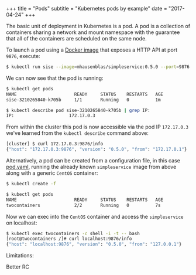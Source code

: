 +++
title = "Pods"
subtitle = "Kubernetes pods by example"
date = "2017-04-24"
+++

The basic unit of deployment in Kubernetes is a pod. A pod is a collection of
containers sharing a network and mount namespace with the guarantee that all of
the containers are scheduled on the same node.

To launch a pod using a [Docker image](https://github.com/mhausenblas/simpleservice)
that exposes a HTTP API at port `9876`, execute:

```bash
$ kubectl run sise --image=mhausenblas/simpleservice:0.5.0 --port=9876
```

We can now see that the pod is running:

```bash
$ kubectl get pods
NAME                      READY     STATUS    RESTARTS   AGE
sise-3210265840-k705b     1/1       Running   0          1m

$ kubectl describe pod sise-3210265840-k705b | grep IP:
IP:                     172.17.0.3
```

From within the cluster this pod is now accessible via the pod IP `172.17.0.3`
we've learned from the `kubectl describe` command above:

```bash
[cluster] $ curl 172.17.0.3:9876/info
{"host": "172.17.0.3:9876", "version": "0.5.0", "from": "172.17.0.1"}
```

Alternatively, a pod can be created from a configuration file, in this case
[pod.yaml](https://github.com/mhausenblas/kbe/tree/master/specs/pods/),
running the already known `simpleservice` image from above along with
a generic `CentOS` container:

```bash
$ kubectl create -f

$ kubectl get pods
NAME                      READY     STATUS    RESTARTS   AGE
twocontainers             2/2       Running   0          7s
```

Now we can exec into the `CentOS` container and access the `simpleservice`
on localhost:

```bash
$ kubectl exec twocontainers -c shell -i -t -- bash
[root@twocontainers /]# curl localhost:9876/info
{"host": "localhost:9876", "version": "0.5.0", "from": "127.0.0.1"}
```

Limitations:

Better RC
